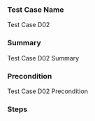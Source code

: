 ### Test Case Name
Test Case D02

### Summary
Test Case D02 Summary

### Precondition
Test Case D02 Precondition

### Steps
